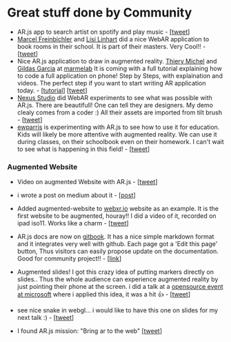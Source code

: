 
# Great stuff done by Community

- AR.js app to search artist on spotify and play music - \[[tweet](https://twitter.com/jerome_etienne/status/878894697879654400)\]
- [Marcel Freinbichler](https://twitter.com/fr3ino) and [Lisi Linhart](https://twitter.com/lisi_linhart)
  did a nice WebAR application to book rooms in their school. It is part of their masters.
  Very Cool!! - \[[tweet](https://twitter.com/fr3ino/status/880108156982108160)\]
- Nice AR.js application to draw in augmented reality. [Thiery Michel](https://twitter.com/Hyriel_Mecrith)
  and [Gildas Garcia](https://twitter.com/gildaspk) at [marmelab](https://marmelab.com/)
  It is coming with a full tutorial explaining how to code a full application on phone!
  Step by Steps, with explaination and videos. 
  The perfect step if you want to start writing AR application 
  today. - \[[tutorial](https://marmelab.com/blog/2017/06/19/augmented-reality-html5.html)\] \[[tweet](https://twitter.com/marmelab/status/876690506864054272)\]
- [Nexus Studio](http://www.nexusstudios.com/) did WebAR experiments to see what was possible with AR.js.
  There are beautifull! One can tell they are designers. My demo clealy comes from a coder :)
  All their assets are imported from tilt brush - \[[tweet](https://twitter.com/nexuslondon/status/874662679700549632)\]
- [ewparris](https://twitter.com/ewparris) is experimenting with AR.js to 
  see how to use it for education. Kids will likely be more attentive with augmented reality. 
  We can use it during classes, on their schoolbook even on their homework.
  I can't wait to see what is happening in this field! - \[[tweet](https://twitter.com/ewparris/status/877669342086823938)\]

### Augmented Website
- Video on augmented Website with AR.js - \[[tweet](https://twitter.com/jerome_etienne/status/879360054662705153)\]
- i wrote a post on medium about it - \[[post](https://medium.com/arjs/augmenting-the-web-page-e893f2d199b8)\]
- Added augmented-website to [webxr.io](http://webxr.io) website as an example.
  It is the first website to be augmented, houray!! 
  I did a video of it, recorded on ipad iso11. 
  Works like a charm - \[[tweet](https://twitter.com/jerome_etienne/status/880019546358390785)\]

- AR.js docs are now on [gitbook](https://github.com/GitbookIO/gitbook). It has a nice simple markdown format and it integrates very well 
  with github. Each page got a 'Edit this page' button, Thus visitors can easily propose update on the documentation.
  Good for community project!! - \[[link](https://jeromeetienne.github.io/AR.js/docs/)\]

- Augmented slides!
  I got this crazy idea of putting markers directly on slides..
  Thus the whole audience can experience augmented reality by just pointing their phone at the screen. 
  i did a talk at a [opensource event at microsoft](http://dublinoss.org/) where 
  i applied this idea, it was a hit 👍 - \[[tweet](https://twitter.com/jerome_etienne/status/879471678623023105)\]

- see nice snake in webgl... i would like to have this one on slides for my next talk :) - \[[tweet](https://twitter.com/jerome_etienne/status/879478562377650176)\]

- I found AR.js mission: "Bring ar to the web" \[[tweet](https://twitter.com/jerome_etienne/status/879574765538869249)\]
